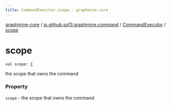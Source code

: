 ```yaml
---
title: CommandExecutor.scope - graphmine-core
---
```


[graphmine-core](../../index.html) / [io.github.sof3.graphmine.command](../index.html) / [CommandExecutor](index.html) / [scope](./scope.html)

# scope

`val scope: `[`C`](index.html#C)

the scope that owns the command

### Property

`scope` - the scope that owns the command